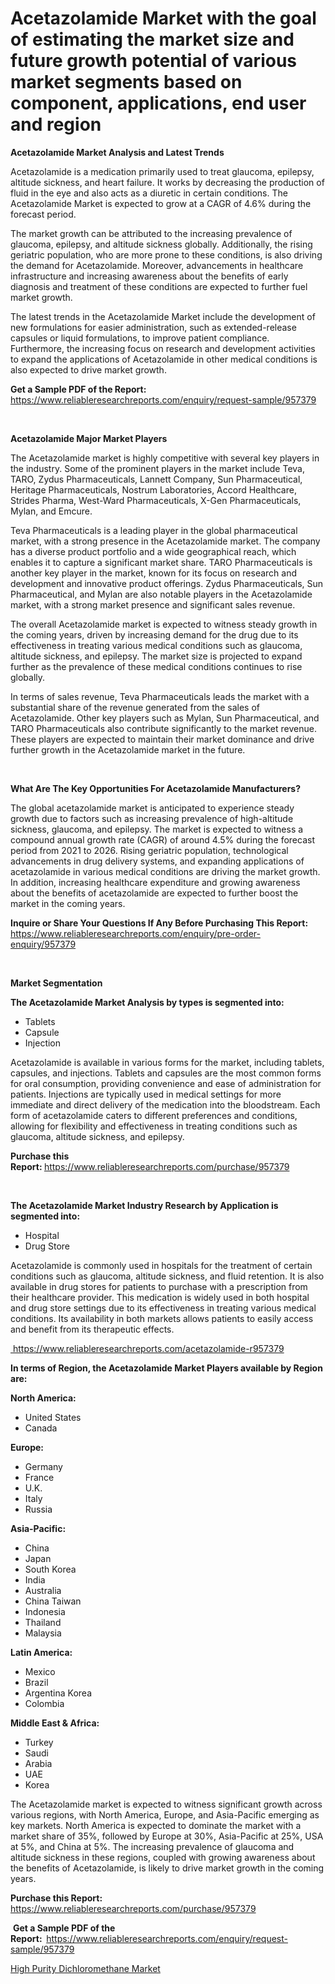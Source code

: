 <p><h1>Acetazolamide Market with the goal of estimating the market size and future growth potential of various market segments based on component, applications, end user and region</h1></p><p><strong>Acetazolamide Market Analysis and Latest Trends</strong></p>
<p><p>Acetazolamide is a medication primarily used to treat glaucoma, epilepsy, altitude sickness, and heart failure. It works by decreasing the production of fluid in the eye and also acts as a diuretic in certain conditions. The Acetazolamide Market is expected to grow at a CAGR of 4.6% during the forecast period. </p><p>The market growth can be attributed to the increasing prevalence of glaucoma, epilepsy, and altitude sickness globally. Additionally, the rising geriatric population, who are more prone to these conditions, is also driving the demand for Acetazolamide. Moreover, advancements in healthcare infrastructure and increasing awareness about the benefits of early diagnosis and treatment of these conditions are expected to further fuel market growth.</p><p>The latest trends in the Acetazolamide Market include the development of new formulations for easier administration, such as extended-release capsules or liquid formulations, to improve patient compliance. Furthermore, the increasing focus on research and development activities to expand the applications of Acetazolamide in other medical conditions is also expected to drive market growth.</p></p>
<p><strong>Get a Sample PDF of the Report:&nbsp;</strong> <a href="https://www.reliableresearchreports.com/enquiry/request-sample/957379">https://www.reliableresearchreports.com/enquiry/request-sample/957379</a></p>
<p>&nbsp;</p>
<p><strong>Acetazolamide Major Market Players</strong></p>
<p><p>The Acetazolamide market is highly competitive with several key players in the industry. Some of the prominent players in the market include Teva, TARO, Zydus Pharmaceuticals, Lannett Company, Sun Pharmaceutical, Heritage Pharmaceuticals, Nostrum Laboratories, Accord Healthcare, Strides Pharma, West-Ward Pharmaceuticals, X-Gen Pharmaceuticals, Mylan, and Emcure.</p><p>Teva Pharmaceuticals is a leading player in the global pharmaceutical market, with a strong presence in the Acetazolamide market. The company has a diverse product portfolio and a wide geographical reach, which enables it to capture a significant market share. TARO Pharmaceuticals is another key player in the market, known for its focus on research and development and innovative product offerings. Zydus Pharmaceuticals, Sun Pharmaceutical, and Mylan are also notable players in the Acetazolamide market, with a strong market presence and significant sales revenue.</p><p>The overall Acetazolamide market is expected to witness steady growth in the coming years, driven by increasing demand for the drug due to its effectiveness in treating various medical conditions such as glaucoma, altitude sickness, and epilepsy. The market size is projected to expand further as the prevalence of these medical conditions continues to rise globally.</p><p>In terms of sales revenue, Teva Pharmaceuticals leads the market with a substantial share of the revenue generated from the sales of Acetazolamide. Other key players such as Mylan, Sun Pharmaceutical, and TARO Pharmaceuticals also contribute significantly to the market revenue. These players are expected to maintain their market dominance and drive further growth in the Acetazolamide market in the future.</p></p>
<p>&nbsp;</p>
<p><strong>What Are The Key Opportunities For Acetazolamide Manufacturers?</strong></p>
<p><p>The global acetazolamide market is anticipated to experience steady growth due to factors such as increasing prevalence of high-altitude sickness, glaucoma, and epilepsy. The market is expected to witness a compound annual growth rate (CAGR) of around 4.5% during the forecast period from 2021 to 2026. Rising geriatric population, technological advancements in drug delivery systems, and expanding applications of acetazolamide in various medical conditions are driving the market growth. In addition, increasing healthcare expenditure and growing awareness about the benefits of acetazolamide are expected to further boost the market in the coming years.</p></p>
<p><strong>Inquire or Share Your Questions If Any Before Purchasing This Report:</strong> <a href="https://www.reliableresearchreports.com/enquiry/pre-order-enquiry/957379">https://www.reliableresearchreports.com/enquiry/pre-order-enquiry/957379</a></p>
<p>&nbsp;</p>
<p><strong>Market Segmentation</strong></p>
<p><strong>The Acetazolamide Market Analysis by types is segmented into:</strong></p>
<p><ul><li>Tablets</li><li>Capsule</li><li>Injection</li></ul></p>
<p><p>Acetazolamide is available in various forms for the market, including tablets, capsules, and injections. Tablets and capsules are the most common forms for oral consumption, providing convenience and ease of administration for patients. Injections are typically used in medical settings for more immediate and direct delivery of the medication into the bloodstream. Each form of acetazolamide caters to different preferences and conditions, allowing for flexibility and effectiveness in treating conditions such as glaucoma, altitude sickness, and epilepsy.</p></p>
<p><strong>Purchase this Report:&nbsp;</strong><a href="https://www.reliableresearchreports.com/purchase/957379">https://www.reliableresearchreports.com/purchase/957379</a></p>
<p>&nbsp;</p>
<p><strong>The Acetazolamide Market Industry Research by Application is segmented into:</strong></p>
<p><ul><li>Hospital</li><li>Drug Store</li></ul></p>
<p><p>Acetazolamide is commonly used in hospitals for the treatment of certain conditions such as glaucoma, altitude sickness, and fluid retention. It is also available in drug stores for patients to purchase with a prescription from their healthcare provider. This medication is widely used in both hospital and drug store settings due to its effectiveness in treating various medical conditions. Its availability in both markets allows patients to easily access and benefit from its therapeutic effects.</p></p>
<p><a href="https://www.reliableresearchreports.com/acetazolamide-r957379">&nbsp;https://www.reliableresearchreports.com/acetazolamide-r957379</a></p>
<p><strong>In terms of Region, the Acetazolamide Market Players available by Region are:</strong></p>
<p>
    <p> <strong> North America: </strong>
        <ul>
            <li>United States</li>
            <li>Canada</li>
        </ul>
        </p> 
    <p> <strong> Europe: </strong>
        <ul>
            <li>Germany</li>
            <li>France</li>
            <li>U.K.</li>
            <li>Italy</li>
            <li>Russia</li>
        </ul>
        </p> 
    <p> <strong> Asia-Pacific: </strong>
        <ul>
            <li>China</li>
            <li>Japan</li>
            <li>South Korea</li>
            <li>India</li>
            <li>Australia</li>
            <li>China Taiwan</li>
            <li>Indonesia</li>
            <li>Thailand</li>
            <li>Malaysia</li>
        </ul>
        </p> 
    <p> <strong> Latin America: </strong>
        <ul>
            <li>Mexico</li>
            <li>Brazil</li>
            <li>Argentina Korea</li>
            <li>Colombia</li>
        </ul>
        </p> 
    <p> <strong> Middle East & Africa: </strong>
        <ul>
            <li>Turkey</li>
            <li>Saudi</li>
            <li>Arabia</li>
            <li>UAE</li>
            <li>Korea</li>
        </ul>
    </p>
    </p>
<p><p>The Acetazolamide market is expected to witness significant growth across various regions, with North America, Europe, and Asia-Pacific emerging as key markets. North America is expected to dominate the market with a market share of 35%, followed by Europe at 30%, Asia-Pacific at 25%, USA at 5%, and China at 5%. The increasing prevalence of glaucoma and altitude sickness in these regions, coupled with growing awareness about the benefits of Acetazolamide, is likely to drive market growth in the coming years.</p></p>
<p><strong>Purchase this Report: </strong><a href="https://www.reliableresearchreports.com/purchase/957379">https://www.reliableresearchreports.com/purchase/957379</a></p>
<p>&nbsp;<strong>Get a Sample PDF of the Report:&nbsp;&nbsp;</strong><a href="https://www.reliableresearchreports.com/enquiry/request-sample/957379">https://www.reliableresearchreports.com/enquiry/request-sample/957379</a></p>
<p><strong></strong></p>
<p><p><a href="https://issuu.com/reportprime-2/docs/high-purity-dichloromethane-market-size-2030.pptx">High Purity Dichloromethane Market</a></p></p>